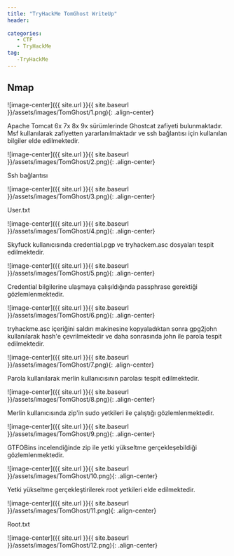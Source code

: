 ```yaml
---
title: "TryHackMe TomGhost WriteUp"
header:
 
categories:
   - CTF
   - TryHackMe
tag:
   -TryHackMe
---
```


## Nmap 

![image-center]({{ site.url }}{{ site.baseurl }}/assets/images/TomGhost/1.png){: .align-center}

Apache Tomcat 6x 7x 8x 9x sürümlerinde Ghostcat zafiyeti bulunmaktadır. Msf kullanılarak zafiyetten yararlanılmaktadır ve ssh bağlantısı için kullanılan bilgiler elde edilmektedir.

![image-center]({{ site.url }}{{ site.baseurl }}/assets/images/TomGhost/2.png){: .align-center}

Ssh bağlantısı

![image-center]({{ site.url }}{{ site.baseurl }}/assets/images/TomGhost/3.png){: .align-center}

User.txt

![image-center]({{ site.url }}{{ site.baseurl }}/assets/images/TomGhost/4.png){: .align-center}

Skyfuck kullanıcısında credential.pgp ve tryhackem.asc dosyaları tespit edilmektedir.

![image-center]({{ site.url }}{{ site.baseurl }}/assets/images/TomGhost/5.png){: .align-center}

Credential bilgilerine ulaşmaya çalışıldığında passphrase gerektiği gözlemlenmektedir.

![image-center]({{ site.url }}{{ site.baseurl }}/assets/images/TomGhost/6.png){: .align-center}

tryhackme.asc içeriğini saldırı makinesine kopyaladıktan sonra gpg2john kullanılarak hash'e çevrilmektedir ve daha sonrasında john ile parola tespit edilmektedir.

![image-center]({{ site.url }}{{ site.baseurl }}/assets/images/TomGhost/7.png){: .align-center}

Parola kullanılarak merlin kullanıcısının parolası tespit edilmektedir.

![image-center]({{ site.url }}{{ site.baseurl }}/assets/images/TomGhost/8.png){: .align-center}

Merlin kullanıcısında zip'in sudo yetkileri ile çalıştığı gözlemlenmektedir.

![image-center]({{ site.url }}{{ site.baseurl }}/assets/images/TomGhost/9.png){: .align-center}

GTFOBins incelendiğinde zip ile yetki yükseltme gerçekleşebildiği gözlemlenmektedir.

![image-center]({{ site.url }}{{ site.baseurl }}/assets/images/TomGhost/10.png){: .align-center}

Yetki yükseltme gerçekleştirilerek root yetkileri elde edilmektedir.

![image-center]({{ site.url }}{{ site.baseurl }}/assets/images/TomGhost/11.png){: .align-center}

Root.txt

![image-center]({{ site.url }}{{ site.baseurl }}/assets/images/TomGhost/12.png){: .align-center}







